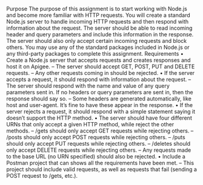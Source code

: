 Purpose
The purpose of this assignment is to start working with Node.js and become more familiar with
HTTP requests.
You will create a standard Node.js server to handle incoming HTTP requests and then respond with
information about the request. The server should be able to read incoming header and query
parameters and include this information in the response. The server should also only accept certain
incoming requests and block others.
You may use any of the standard packages included in Node.js or any third-party packages to
complete this assignment.
Requirements
• Create a Node.js server that accepts requests and creates responses and host it on Apigee.
– The server should accept GET, POST, PUT and DELETE requests. – Any other requests
coming in should be rejected.
• If the server accepts a request, it should respond with information about the request.
– The server should respond with the name and value of any query parameters sent in. If
no headers or query parameters are sent in, then the response should say so.
– Some headers are generated automatically, like host and user-agent. It’s fine to have
these appear in the response.
• If the server rejects a request, it should respond with a simple statement saying it doesn’t
support the HTTP method.
• The server should have four different URNs that only accept a given HTTP method, while
reject the other methods.
– /gets should only accept GET requests while rejecting others.
– /posts should only accept POST requests while rejecting others.
– /puts should only accept PUT requests while rejecting others.
– /deletes should only accept DELETE requests while rejecting others.
– Any requests made to the base URL (no URN specified) should also be rejected.
• Include a Postman project that can shows all the requirements have been met.
– This project should include valid requests, as well as requests that fail (sending a POST
request to /gets, etc.).
